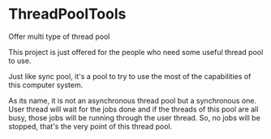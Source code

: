 # ThreadPoolTools
Offer multi type of thread pool

This project is just offered for the people who need some useful thread pool to use.

Just like sync pool, it's a pool to try to use the most of the capabilities of this computer system.

As its name, it is not an asynchronous thread pool but a synchronous one. User thread will wait for the jobs done and if the threads of this pool are all busy, those jobs will be running through the user thread.
So, no jobs will be stopped, that's the very point of this thread pool.
